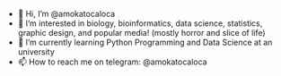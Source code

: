 - 👋 Hi, I’m @amokatocaloca
- 👀 I’m interested in biology, bioinformatics, data science, statistics, graphic design, and popular media! (mostly horror and slice of life)
- 🌱 I’m currently learning Python Programming and Data Science at an university 
-  📫 How to reach me on telegram: @amokatocaloca

<!---
amokatocaloca/amokatocaloca is a ✨ special ✨ repository because its `README.md` (this file) appears on your GitHub profile.
You can click the Preview link to take a look at your changes.
--->

